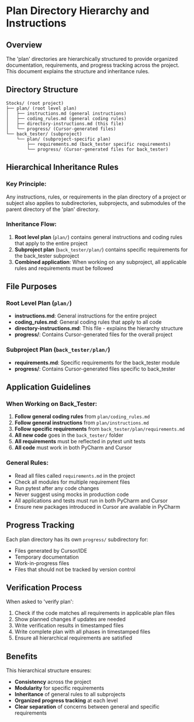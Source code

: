 # Plan Directory Hierarchy and Instructions

## Overview

The 'plan' directories are hierarchically structured to provide organized documentation, requirements, and progress tracking across the project. This document explains the structure and inheritance rules.

## Directory Structure

```
Stocks/ (root project)
├── plan/ (root level plan)
│   ├── instructions.md (general instructions)
│   ├── coding_rules.md (general coding rules)
│   ├── directory-instructions.md (this file)
│   └── progress/ (Cursor-generated files)
└── back_tester/ (subproject)
    └── plan/ (subproject-specific plan)
        ├── requirements.md (back_tester specific requirements)
        └── progress/ (Cursor-generated files for back_tester)
```

## Hierarchical Inheritance Rules

### **Key Principle:**
Any instructions, rules, or requirements in the plan directory of a project or subject also applies to subdirectories, subprojects, and submodules of the parent directory of the 'plan' directory.

### **Inheritance Flow:**
1. **Root level plan** (`plan/`) contains general instructions and coding rules that apply to the entire project
2. **Subproject plan** (`back_tester/plan/`) contains specific requirements for the back_tester subproject
3. **Combined application**: When working on any subproject, all applicable rules and requirements must be followed

## File Purposes

### Root Level Plan (`plan/`)
- **instructions.md**: General instructions for the entire project
- **coding_rules.md**: General coding rules that apply to all code
- **directory-instructions.md**: This file - explains the hierarchy structure
- **progress/**: Contains Cursor-generated files for the overall project

### Subproject Plan (`back_tester/plan/`)
- **requirements.md**: Specific requirements for the back_tester module
- **progress/**: Contains Cursor-generated files specific to back_tester

## Application Guidelines

### When Working on Back_Tester:
1. **Follow general coding rules** from `plan/coding_rules.md`
2. **Follow general instructions** from `plan/instructions.md`
3. **Follow specific requirements** from `back_tester/plan/requirements.md`
4. **All new code** goes in the `back_tester/` folder
5. **All requirements** must be reflected in pytest unit tests
6. **All code** must work in both PyCharm and Cursor

### General Rules:
- Read all files called `requirements.md` in the project
- Check all modules for multiple requirement files
- Run pytest after any code changes
- Never suggest using mocks in production code
- All applications and tests must run in both PyCharm and Cursor
- Ensure new packages introduced in Cursor are available in PyCharm

## Progress Tracking

Each plan directory has its own `progress/` subdirectory for:
- Files generated by Cursor/IDE
- Temporary documentation
- Work-in-progress files
- Files that should not be tracked by version control

## Verification Process

When asked to 'verify plan':
1. Check if the code matches all requirements in applicable plan files
2. Show planned changes if updates are needed
3. Write verification results in timestamped files
4. Write complete plan with all phases in timestamped files
5. Ensure all hierarchical requirements are satisfied

## Benefits

This hierarchical structure ensures:
- **Consistency** across the project
- **Modularity** for specific requirements
- **Inheritance** of general rules to all subprojects
- **Organized progress tracking** at each level
- **Clear separation** of concerns between general and specific requirements

